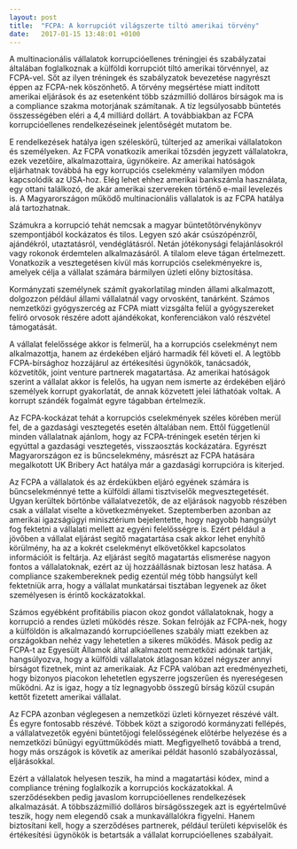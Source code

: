 ```yaml
---
layout: post
title:  "FCPA: A korrupciót világszerte tiltó amerikai törvény"
date:   2017-01-15 13:48:01 +0100
---
```


A multinacionális vállalatok korrupcióellenes tréningjei és szabályzatai általában foglalkoznak a külföldi korrupciót tiltó amerikai törvénnyel, az FCPA-vel. Sőt az ilyen tréningek és szabályzatok bevezetése nagyrészt éppen az FCPA-nek köszönhető. A törvény megsértése miatt indított amerikai eljárások és az esetenként több százmillió dolláros bírságok ma is a compliance szakma motorjának számítanak. A tíz legsúlyosabb büntetés összességében eléri a 4,4 milliárd dollárt. A továbbiakban az FCPA korrupcióellenes rendelkezéseinek jelentőségét mutatom be.

E rendelkezések hatálya igen széleskörű, túlterjed az amerikai vállalatokon és személyeken. Az FCPA vonatkozik amerikai tőzsdén jegyzett vállalatokra, ezek vezetőire, alkalmazottaira, ügynökeire. Az amerikai hatóságok eljárhatnak továbbá ha egy korrupciós cselekmény valamilyen módon kapcsolódik az USA-hoz. Elég lehet ehhez amerikai bankszámla használata, egy ottani találkozó, de akár amerikai szervereken történő e-mail levelezés is. A Magyarországon működő multinacionális vállalatok is az FCPA hatálya alá tartozhatnak.

Számukra a korrupció tehát nemcsak a magyar büntetőtörvénykönyv szempontjából kockázatos és tilos. Legyen szó akár csúszópénzről, ajándékról, utaztatásról, vendéglátásról. Netán jótékonysági felajánlásokról vagy rokonok érdemtelen alkalmazásáról. A tilalom eleve tágan értelmezett. Vonatkozik a vesztegetésen kívül más korrupciós cselekményekre is, amelyek célja a vállalat számára bármilyen üzleti előny biztosítása.

Kormányzati személynek számít gyakorlatilag minden állami alkalmazott, dolgozzon például állami vállalatnál vagy orvosként, tanárként. Számos nemzetközi gyógyszercég az FCPA miatt vizsgálta felül a gyógyszereket felíró orvosok részére adott ajándékokat, konferenciákon való részvétel támogatását.

A vállalat felelőssége akkor is felmerül, ha a korrupciós cselekményt nem alkalmazottja, hanem az érdekében eljáró harmadik fél követi el. A legtöbb FCPA-bírsághoz hozzájárul az értékesítési ügynökök, tanácsadók, közvetítők, joint venture partnerek magatartása. Az amerikai hatóságok szerint a vállalat akkor is felelős, ha ugyan nem ismerte az érdekében eljáró személyek korrupt gyakorlatát, de annak közvetett jelei láthatóak voltak. A korrupt szándék fogalmát egyre tágabban értelmezik.

Az FCPA-kockázat tehát a korrupciós cselekmények széles körében merül fel, de a gazdasági vesztegetés esetén általában nem. Ettől függetlenül minden vállalatnak ajánlom, hogy az FCPA-tréningek esetén térjen ki egyúttal a gazdasági vesztegetés, visszaosztás kockázatára. Egyrészt Magyarországon ez is bűncselekmény, másrészt az FCPA hatására megalkotott UK Bribery Act hatálya már a gazdasági korrupcióra is kiterjed.

Az FCPA a vállalatok és az érdekükben eljáró egyének számára is bűncselekménnyé tette a külföldi állami tisztviselők megvesztegetését. Ugyan kerültek börtönbe vállalatvezetők, de az eljárások nagyobb részében csak a vállalat viselte a következményeket. Szeptemberben azonban az amerikai igazságügyi minisztérium bejelentette, hogy nagyobb hangsúlyt fog fektetni a vállalati mellett az egyéni felelősségre is. Ezért például a jövőben a vállalat eljárást segítő magatartása csak akkor lehet enyhítő körülmény, ha az a kokrét cselekményt elkövetőkkel kapcsolatos információit is feltárja. Az eljárást segítő magatartás elismerése nagyon fontos a vállalatoknak, ezért az új hozzáállásnak biztosan lesz hatása. A compliance szakembereknek pedig ezentúl még több hangsúlyt kell fektetniük arra, hogy a vállalat munkatársai tisztában legyenek az őket személyesen is érintő kockázatokkal.

Számos egyébként profitábilis piacon okoz gondot vállalatoknak, hogy a korrupció  a rendes üzleti működés része. Sokan felróják az FCPA-nek, hogy a külföldön is alkalmazandó korrupcióellenes szabály miatt ezekben az országokban nehéz vagy lehetetlen a sikeres működés. Mások pedig az FCPA-t az Egyesült Államok által alkalmazott nemzetközi adónak tartják, hangsúlyozva, hogy a külföldi vállalatok átlagosan közel négyszer annyi bírságot fizetnek, mint az amerikaiak. Az FCPA valóban azt eredményezheti, hogy bizonyos piacokon lehetetlen egyszerre jogszerűen és nyereségesen működni. Az is igaz, hogy a tíz legnagyobb összegű bírság közül csupán kettőt fizetett amerikai vállalat.

Az FCPA azonban véglegesen a nemzetközi üzleti környezet részévé vált. És egyre fontosabb részévé. Többek közt a szigorodó kormányzati fellépés, a vállalatvezetők egyéni büntetőjogi felelősségének előtérbe helyezése és a nemzetközi bűnügyi együttműködés miatt. Megfigyelhető továbbá a trend, hogy más országok is követik az amerikai példát hasonló szabályozással, eljárásokkal.

Ezért a vállalatok helyesen teszik, ha mind a magatartási kódex, mind a compliance tréning foglalkozik a korrupciós kockázatokkal. A szerződésekben pedig javaslom korrupcióellenes rendelkezések alkalmazását. A többszázmillió dolláros bírságösszegek azt is egyértelművé teszik, hogy nem elegendő csak a munkavállalókra figyelni. Hanem biztosítani kell, hogy a szerződéses partnerek, például területi képviselők és értékesítési ügynökök is betartsák a vállalat korrupcióellenes szabályait.
